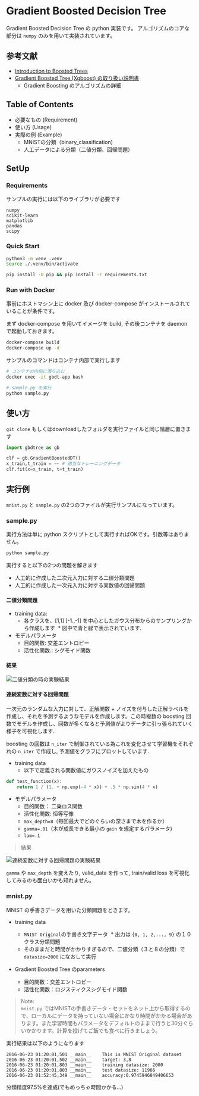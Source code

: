 # Gradient Boosted Decision Tree

Gradient Boosted Decision Tree の python 実装です。
アルゴリズムのコアな部分は `numpy` のみを用いて実装されています。

## 参考文献

* [Introduction to Boosted Trees](http://xgboost.readthedocs.io/en/latest/model.html)
* [Gradient Boosted Tree (Xgboost) の取り扱い説明書](http://qiita.com/nykergoto/items/7922a8a3c1a7b622b935)
  * Gradient Boosting のアルゴリズムの詳細

## Table of Contents

* 必要なもの (Requirement)
* 使い方 (Usage)
* 実際の例 (Example)
  * MNISTの分類（binary_classification)
  * 人工データによる分類（二値分類、回帰問題）

## SetUp

### Requirements

サンプルの実行には以下のライブラリが必要です

```pip
numpy
scikit-learn
matplotlib
pandas
scipy
```

### Quick Start

```bash
python3 -m venv .venv
source ./.venv/bin/activate

pip install -U pip && pip install -r requirements.txt
```

### Run with Docker

事前にホストマシン上に docker 及び docker-compose がインストールされていることが条件です。

まず docker-compose を用いてイメージを build, その後コンテナを daemon で起動しておきます。

```bash
docker-compose build
docker-compose up -d
```

サンプルのコマンドはコンテナ内部で実行します

```bash
# コンテナの内部に潜り込む
docker exec -it gbdt-app bash

# sample.py を実行
python sample.py
```

## 使い方

`git clone` もしくはdownloadしたフォルダを実行ファイルと同じ階層に置きます

```python
import gbdtree as gb

clf = gb.GradientBoostedDT()
x_train,t_train = ~~ # 適当なトレーニングデータ
clf.fit(x=x_train, t=t_train)
```

## 実行例

`mnist.py` と `sample.py` の2つのファイルが実行サンプルになっています。

### sample.py

実行方法は単に python スクリプトとして実行すればOKです。引数等はありません。

```bash
python sample.py
```

実行すると以下の2つの問題を解きます

* 人工的に作成した二次元入力に対する二値分類問題
* 人工的に作成した一次元入力に対する実数値の回帰問題

#### 二値分類問題

* training data:
  * 各クラスを、[1,1] [-1.,-1] を中心としたガウス分布からのサンプリングから作成します
  * 図中で青と緑で表示されています.
* モデルパラメータ
  * 目的関数: 交差エントロピー
  * 活性化関数.: シグモイド関数

#### 結果

![二値分類の時の実験結果](experiment_figures/binary_classification.png)

#### 連続変数に対する回帰問題

一次元のランダムな入力に対して、正解関数 + ノイズを付与した正解ラベルを作成し、それを予測するようなモデルを作成します。この時複数の boosting 回数でモデルを作成し、回数が多くなると予測値がよりデータに引っ張られていく様子を可視化します.

boosting の回数は `n_iter` で制御されている為これを変化させて学習機をそれぞれの `n_iter` で作成し, 予測値をグラフにプロットしています.

* training data
  * 以下で定義される関数値にガウスノイズを加えたもの

```python
def test_function(x):
    return 1 / (1. + np.exp(-4 * x)) + .5 * np.sin(4 * x)
```

* モデルパラメータ
  * 目的関数： 二乗ロス関数
  * 活性化関数: 恒等写像
  * `max_depth=8`（毎回最大でどのぐらいの深さまで木を作るか）
  * `gamma=.01`（木が成長できる最小の `gain` を規定するパラメータ)
  * `lam=.1`

> 結果

![連続変数に対する回帰問題の実験結果](experiment_figures/regression.png)

`gamma` や `max_depth` を変えたり, valid_data を作って, train/valid loss を可視化してみるのも面白いかも知れません。

### mnist.py

MNIST の手書きデータを用いた分類問題をときます。

* training data
  * `MNIST Original`の手書き文字データ
  * 出力は `{0, 1, 2,..., 9}` の１０クラス分類問題
  * そのままだと時間がかかりすぎるので、二値分類（３と８の分類）で `datasize=2000` になおして実行

* Gradient Boosted Tree のparameters
  * 目的関数：交差エントロピー
  * 活性化関数：ロジスティクスシグモイド関数

> Note:  
> `mnist.py` ではMNISTの手書きデータ・セットをネット上から取得するので、ローカルにデータを持っていない場合にかなり時間がかかる場合があります。また学習時間もパラメータをデフォルトのままで行うと30分ぐらいかかります。計算を投げてご飯でも食べに行きましょう。

実行結果は以下のようになります

```console
2016-06-23 01:20:01,501	__main__	This is MNIST Original dataset
2016-06-23 01:20:01,502	__main__	target: 3,8
2016-06-23 01:20:01,803	__main__	training datasize: 2000
2016-06-23 01:20:01,803	__main__	test datasize: 11966
2016-06-23 01:52:45,349	__main__	accuracy:0.9745946849406653
```

分類精度97.5%を達成(でもめっちゃ時間かかる...)
